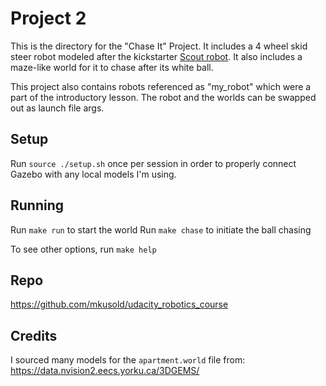 # Project 2

This is the directory for the "Chase It" Project. It includes a 4 wheel skid steer robot modeled after the kickstarter [Scout robot](https://www.kickstarter.com/projects/moorebot/scout-the-tiny-ai-powered-autonomous-mobile-robot-for-home/description). It also includes a maze-like world for it to chase after its white ball.

This project also contains robots referenced as "my_robot" which were a part of the introductory lesson. The robot and the worlds can be swapped out as launch file args.

## Setup

Run `source ./setup.sh` once per session in order to properly connect Gazebo with any local models I'm using.

## Running

Run `make run` to start the world
Run `make chase` to initiate the ball chasing

To see other options, run `make help`

## Repo

https://github.com/mkusold/udacity_robotics_course

## Credits

I sourced many models for the `apartment.world` file from: https://data.nvision2.eecs.yorku.ca/3DGEMS/
